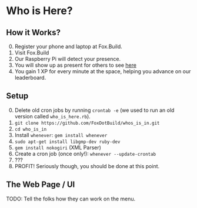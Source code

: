 # Who is Here?

## How it Works?

 0. Register your phone and laptop at Fox.Build.
 0. Visit Fox.Build
 0. Our Raspberry Pi will detect your presence.
 0. You will show up as present for others to see [here](http://foxbuild.rickcarlino.com/who.html)
 0. You gain 1 XP for every minute at the space, helping you advance on our leaderboard.

## Setup

 0. Delete old cron jobs by running `crontab -e` (we used to run an old version called `who_is_here.rb`).
 0. `git clone https://github.com/FoxDotBuild/whos_is_in.git`
 0. `cd who_is_in`
 0. Install `whenever`: `gem install whenever`
 0. `sudo apt-get install libgmp-dev ruby-dev`
 0. `gem install nokogiri` (XML Parser)
 0. Create a cron job (once only!): `whenever --update-crontab`
 0. ???
 0. PROFIT! Seriously though, you should be done at this point.

## The Web Page / UI

TODO: Tell the folks how they can work on the menu.
